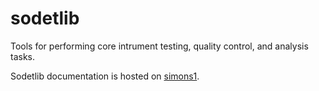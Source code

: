 # sodetlib
Tools for performing core intrument testing, quality control, and analysis tasks. 

Sodetlib documentation is hosted on [simons1](https://simons1.princeton.edu/~jlashner/sodetlib/).
